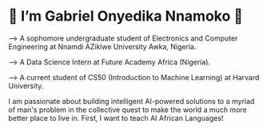 # 👋 I’m Gabriel Onyedika Nnamoko 👋

--> A sophomore undergraduate student of Electronics and Computer Engineering at Nnamdi AZikiwe University Awka, Nigeria.

--> A Data Science Intern at Future Academy Africa (Nigeria).

--> A current student of CS50 (Introduction to Machine Learning) at Harvard University.

I am passionate about building intelligent AI-powered solutions to a myriad of man's problem in the collective quest to make the world a much more better place to live in. First, I want to teach AI African Languages!
<!---
TheRealGeeBee/TheRealGeeBee is a ✨ special ✨ repository because its `README.md` (this file) appears on your GitHub profile.
You can click the Preview link to take a look at your changes.
--->
